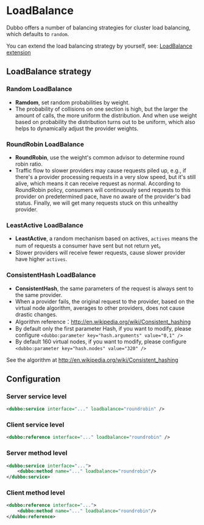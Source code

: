 # LoadBalance

Dubbo offers a number of balancing strategies for cluster load balancing, which defaults to `random`.

You can extend the load balancing strategy by yourself, see: [LoadBalance extension](../../dev/impls/load-balance.md)

## LoadBalance strategy

### Random LoadBalance

* **Ramdom**, set random probabilities by weight.
* The probability of collisions on one section is high, but the larger the amount of calls, the more uniform the distribution. And when use weight based on probability the distribution turns out to be uniform, which also helps to dynamically adjust the provider weights.

### RoundRobin LoadBalance

* **RoundRobin**, use the weight's common advisor to determine round robin ratio.
* Traffic flow to slower providers may cause requests piled up, e.g., if there's a provider processing requests in a very slow speed, but it's still alive, which means it can receive request as normal. According to RoundRobin policy, consumers will continuously send requests to this provider on predetermined pace, have no aware of the provider's bad status. Finally, we will get many requests stuck on this unhealthy provider.

### LeastActive LoadBalance

* **LeastActive**, a random mechanism based on actives, `actives` means the num of requests a consumer have sent but not return yet。
* Slower providers will receive fewer requests, cause slower provider have higher `actives`.

### ConsistentHash LoadBalance

* **ConsistentHash**, the same parameters of the request is always sent to the same provider.
* When a provider fails, the original request to the provider, based on the virtual node algorithm, averages to other providers, does not cause drastic changes.
* Algorithm reference：http://en.wikipedia.org/wiki/Consistent_hashing
* By default only the first parameter Hash, if you want to modify, please configure `<dubbo:parameter key="hash.arguments" value="0,1" />`
* By default 160 virtual nodes, if you want to modify, please configure `<dubbo:parameter key="hash.nodes" value="320" />`


See the algorithm at http://en.wikipedia.org/wiki/Consistent_hashing


## Configuration

### Server service level

```xml
<dubbo:service interface="..." loadbalance="roundrobin" />
```

### Client service level

```xml
<dubbo:reference interface="..." loadbalance="roundrobin" />
```

### Server method level

```xml
<dubbo:service interface="...">
    <dubbo:method name="..." loadbalance="roundrobin"/>
</dubbo:service>
```

### Client method level

```xml
<dubbo:reference interface="...">
    <dubbo:method name="..." loadbalance="roundrobin"/>
</dubbo:reference>
```
